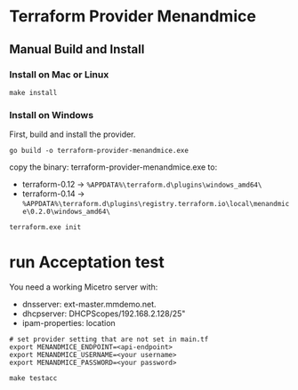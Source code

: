 # Terraform Provider Menandmice

## Manual Build and Install

### Install on Mac or Linux

```shell
make install
```

### Install on Windows

First, build and install the provider.

```shell
go build -o terraform-provider-menandmice.exe
```
copy the binary: terraform-provider-menandmice.exe to:

* terraform-0.12 -> `%APPDATA%\terraform.d\plugins\windows_amd64\`
* terraform-0.14 -> `%APPDATA%\terraform.d\plugins\registry.terraform.io\local\menandmice\0.2.0\windows_amd64\`

```shell
terraform.exe init
```

# run Acceptation test

You need a working Micetro server with:
  - dnsserver: ext-master.mmdemo.net.
  - dhcpserver: DHCPScopes/192.168.2.128/25"
  - ipam-properties: location


```shell
# set provider setting that are not set in main.tf
export MENANDMICE_ENDPOINT=<api-endpoint>
export MENANDMICE_USERNAME=<your username>
export MENANDMICE_PASSWORD=<your password>

make testacc

```
